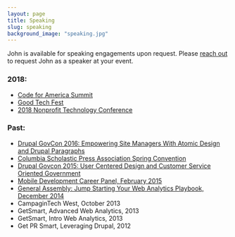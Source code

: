 ```yaml
---
layout: page
title: Speaking
slug: speaking
background_image: "speaking.jpg"
---
```


John is available for speaking engagements upon request. Please [reach out](/contact/) to request John as a speaker at your event.

### 2018:

* [Code for America Summit](http://www.cvent.com/events/code-for-america-summit-2018/event-summary-e12d85b157b94d69b80d8911cc641d36.aspx)
* [Good Tech Fest](https://www.goodtechfest.com/)
* [2018 Nonprofit Technology Conference](https://www.nten.org/ntc/)

### Past:

* [Drupal GovCon 2016: Empowering Site Managers With Atomic Design and Drupal Paragraphs ](https://www.drupalgovcon.org/drupal-govcon-2016/sessions/empowering-site-managers-atomic-design-and-drupal-paragraphs)
* [Columbia Scholastic Press Association Spring Convention](http://cspa.columbia.edu/conventions-and-workshops/spring-convention)
* [Drupal Govcon 2015: User Centered Design and Customer Service Oriented Government](https://www.drupalgovcon.org/drupal-govcon-2015/sessions/user-centered-design-and-customer-service-oriented-government)
* [Mobile Development Career Panel, February 2015](https://generalassemb.ly/education/mobile-development-career-panel/washington-dc/10846)
* [General Assembly: Jump Starting Your Web Analytics Playbook, December 2014](https://generalassemb.ly/education/jump-starting-your-web-analytics-playbook)
* CampaginTech West, October 2013
* GetSmart, Advanced Web Analytics, 2013
* GetSmart, Intro Web Analytics, 2013
* Get PR Smart, Leveraging Drupal, 2012
